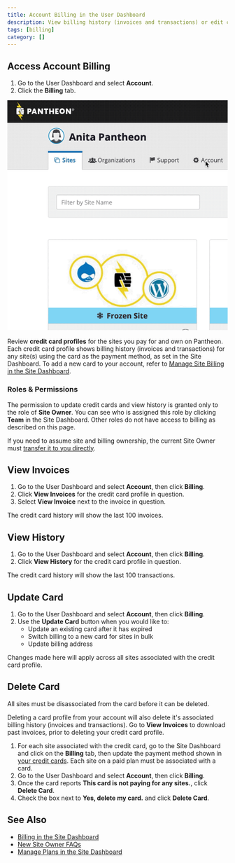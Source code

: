 ```yaml
---
title: Account Billing in the User Dashboard
description: View billing history (invoices and transactions) or edit credit card profiles to manage billing for sites in bulk within the Billing tab of the Account tool in the User Dashboard.
tags: [billing]
category: []
---
```

## Access Account Billing
1. Go to the User Dashboard and select **<span class="glyphicons glyphicons-cogwheel"></span> Account**.
2. Click the **Billing** tab.

![Access account billing through the User Dashboard](../images/dashboard/dashboard-account-billing.gif)

Review **credit card profiles** for the sites you pay for and own on Pantheon. Each credit card profile shows billing history (invoices and transactions) for any site(s) using the card as the payment method, as set in the Site Dashboard. To add a new card to your account, refer to [Manage Site Billing in the Site Dashboard](/site-billing/).

### Roles & Permissions
The permission to update credit cards and view history is granted only to the role of **Site Owner**. You can see who is assigned this role by clicking **<span class="glyphicons glyphicons-group"></span> Team** in the Site Dashboard. Other roles do not have access to billing as described on this page.

<Alert title="Note" type="info">

If you need to assume site and billing ownership, the current Site Owner must [transfer it to you directly](/site-billing#transfer-ownership-and-billing-for-this-site).

</Alert>

## View Invoices
1. Go to the User Dashboard and select **<span class="glyphicons glyphicons-cogwheel"></span> Account**, then click **Billing**.
2. Click **View Invoices** for the credit card profile in question.
3. Select **View Invoice** next to the invoice in question.

The credit card history will show the last 100 invoices.

## View History
1. Go to the User Dashboard and select **<span class="glyphicons glyphicons-cogwheel"></span> Account**, then click **Billing**.
2. Click **View History** for the credit card profile in question.

The credit card history will show the last 100 transactions.

## Update Card
1. Go to the User Dashboard and select **<span class="glyphicons glyphicons-cogwheel"></span> Account**, then click **Billing**.
2. Use the **Update Card** button when you would like to:
   * Update an existing card after it has expired
   * Switch billing to a new card for sites in bulk
   * Update billing address

Changes made here will apply across all sites associated with the credit card profile.

## Delete Card
All sites must be disassociated from the card before it can be deleted.

<Alert title="Warning" type="danger">

Deleting a card profile from your account will also delete it's associated billing history (invoices and transactions). Go to **View Invoices** to download past invoices, prior to deleting your credit card profile.

</Alert>

1. For each site associated with the credit card, go to the Site Dashboard and click on the **Billing** tab, then update the payment method shown in [your credit cards](/site-billing#your-credit-cards). Each site on a paid plan must be associated with a card.
2. Go to the User Dashboard and select **<span class="glyphicons glyphicons-cogwheel"></span> Account**, then click **Billing**.
3. Once the card reports **This card is not paying for any sites.**, click **Delete Card**.
4. Check the box next to **Yes, delete my card.** and click **Delete Card**.

## See Also
- [Billing in the Site Dashboard](/site-billing/)
- [New Site Owner FAQs](/site-owner-faq/)
- [Manage Plans in the Site Dashboard](/site-plan/)
